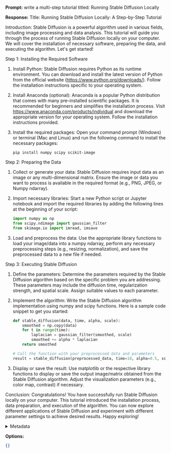 **Prompt:**
write a multi-step tutorial titled: Running Stable Diffusion Locally

**Response:**
Title: Running Stable Diffusion Locally: A Step-by-Step Tutorial

Introduction:
Stable Diffusion is a powerful algorithm used in various fields, including image processing and data analysis. This tutorial will guide you through the process of running Stable Diffusion locally on your computer. We will cover the installation of necessary software, preparing the data, and executing the algorithm. Let's get started!

Step 1: Installing the Required Software
1. Install Python: Stable Diffusion requires Python as its runtime environment. You can download and install the latest version of Python from the official website (https://www.python.org/downloads/). Follow the installation instructions specific to your operating system.

2. Install Anaconda (optional): Anaconda is a popular Python distribution that comes with many pre-installed scientific packages. It is recommended for beginners and simplifies the installation process. Visit https://www.anaconda.com/products/individual and download the appropriate version for your operating system. Follow the installation instructions provided.

3. Install the required packages: Open your command prompt (Windows) or terminal (Mac and Linux) and run the following command to install the necessary packages:
   ```
   pip install numpy scipy scikit-image
   ```

Step 2: Preparing the Data
1. Collect or generate your data: Stable Diffusion requires input data as an image or any multi-dimensional matrix. Ensure the image or data you want to process is available in the required format (e.g., PNG, JPEG, or Numpy ndarray).

2. Import necessary libraries: Start a new Python script or Jupyter notebook and import the required libraries by adding the following lines at the beginning of your script:
   ```python
   import numpy as np
   from scipy.ndimage import gaussian_filter
   from skimage.io import imread, imsave
   ```

3. Load and preprocess the data: Use the appropriate library functions to load your image/data into a numpy ndarray, perform any necessary preprocessing steps (e.g., resizing, normalization), and save the preprocessed data to a new file if needed.

Step 3: Executing Stable Diffusion
1. Define the parameters: Determine the parameters required by the Stable Diffusion algorithm based on the specific problem you are addressing. These parameters may include the diffusion time, regularization strength, and spatial scale. Assign suitable values to each parameter.

2. Implement the algorithm: Write the Stable Diffusion algorithm implementation using numpy and scipy functions. Here is a sample code snippet to get you started:
   ```python
   def stable_diffusion(data, time, alpha, scale):
       smoothed = np.copy(data)
       for t in range(time):
           laplacian = gaussian_filter(smoothed, scale)
           smoothed += alpha * laplacian
       return smoothed

   # Call the function with your preprocessed data and parameters
   result = stable_diffusion(preprocessed_data, time=10, alpha=0.5, scale=2)
   ```

3. Display or save the result: Use matplotlib or the respective library functions to display or save the output image/matrix obtained from the Stable Diffusion algorithm. Adjust the visualization parameters (e.g., color map, contrast) if necessary.

Conclusion:
Congratulations! You have successfully run Stable Diffusion locally on your computer. This tutorial introduced the installation process, data preparation, and execution of the algorithm. You can now explore different applications of Stable Diffusion and experiment with different parameter settings to achieve desired results. Happy exploring!

<details><summary>Metadata</summary>

- Duration: 24228 ms
- Datetime: 2023-07-20T09:45:33.330300
- Model: gpt-3.5-turbo-0613

</details>

**Options:**
```json
{}
```

